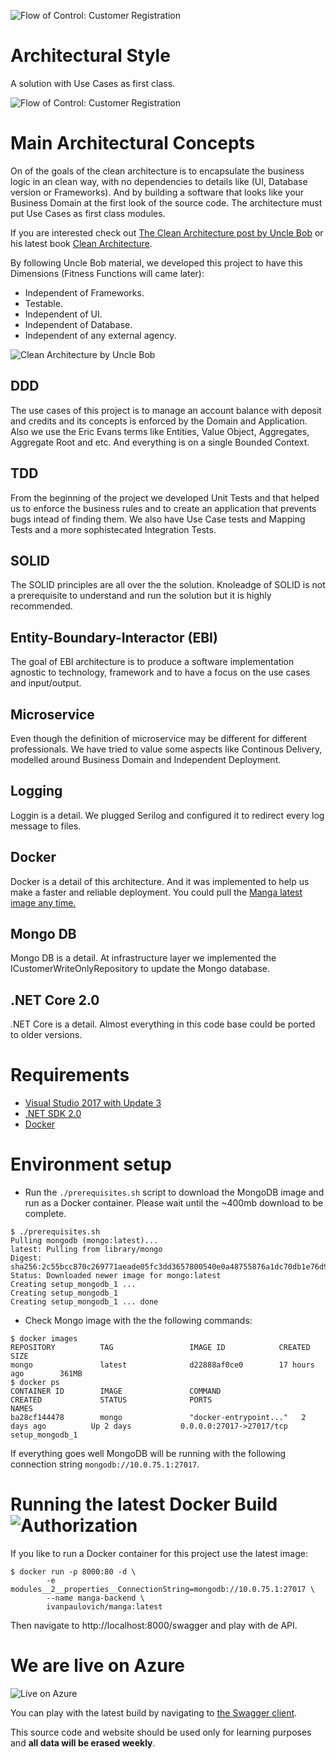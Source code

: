 ![Flow of Control: Customer Registration](https://github.com/ivanpaulovich/manga/blob/master/logo.png)

# Architectural Style
A solution with Use Cases as first class.

![Flow of Control: Customer Registration](https://github.com/ivanpaulovich/manga/blob/master/Flow-Of-Control.png)

# Main Architectural Concepts
On of the goals of the clean architecture is to encapsulate the business logic in an clean way, with no dependencies to details like (UI, Database version or Frameworks). And by building a software that looks like your Business Domain at the first look of the source code. The architecture must put Use Cases as first class modules.

If you are interested check out [The Clean Architecture post by Uncle Bob](https://8thlight.com/blog/uncle-bob/2012/08/13/the-clean-architecture.html) or his latest book [Clean Architecture](https://www.amazon.com/Clean-Architecture-Craftsmans-Software-Structure/dp/0134494164/ref=sr_1_1?ie=UTF8&qid=1518796865&sr=8-1&keywords=clean+architecture).

By following Uncle Bob material, we developed this project to have this Dimensions (Fitness Functions will came later):

* Independent of Frameworks.
* Testable. 
* Independent of UI. 
* Independent of Database. 
* Independent of any external agency.

![Clean Architecture by Uncle Bob](https://github.com/ivanpaulovich/manga/blob/master/CleanArchitecture-Uncle-Bob.jpg)

## DDD
The use cases of this project is to manage an account balance with deposit and credits and its concepts is enforced by the Domain and Application. Also we use the Eric Evans terms like Entities, Value Object, Aggregates, Aggregate Root and etc. And everything is on a single Bounded Context.

## TDD
From the beginning of the project we developed Unit Tests and that helped us to enforce the business rules and to create an application that prevents bugs intead of finding them. We also have Use Case tests and Mapping Tests and a more sophistecated Integration Tests. 

## SOLID
The SOLID principles are all over the the solution. Knoleadge of SOLID is not a prerequisite to understand and run the solution but it is highly recommended.

## Entity-Boundary-Interactor (EBI)
The goal of EBI architecture is to produce a software implementation agnostic to technology, framework and to have a focus on the use cases and input/output. 

## Microservice
Even though the definition of microservice may be different for different professionals. We have tried to value some aspects like Continous Delivery, modelled around Business Domain and Independent Deployment.

## Logging
Loggin is a detail. We plugged Serilog and configured it to redirect every log message to files.

## Docker
Docker is a detail of this architecture. And it was implemented to help us make a faster and reliable deployment. You could pull the [Manga latest image any time.](https://hub.docker.com/r/ivanpaulovich/manga/)

## Mongo DB
Mongo DB is a detail. At infrastructure layer we implemented the ICustomerWriteOnlyRepository to update the Mongo database.

## .NET Core 2.0
.NET Core is a detail. Almost everything in this code base could be ported to older versions.

# Requirements
* [Visual Studio 2017 with Update 3](https://www.visualstudio.com/en-us/news/releasenotes/vs2017-relnotes)
* [.NET SDK 2.0](https://www.microsoft.com/net/download/core)
* [Docker](https://docs.docker.com/docker-for-windows/install/)

# Environment setup

* Run the `./prerequisites.sh` script to download the MongoDB image and run as a Docker container. 
Please wait until the ~400mb download to be complete.

```
$ ./prerequisites.sh
Pulling mongodb (mongo:latest)...
latest: Pulling from library/mongo
Digest: sha256:2c55bcc870c269771aeade05fc3dd3657800540e0a48755876a1dc70db1e76d9
Status: Downloaded newer image for mongo:latest
Creating setup_mongodb_1 ...
Creating setup_mongodb_1
Creating setup_mongodb_1 ... done
```
* Check Mongo image with the the following commands:

```
$ docker images
REPOSITORY          TAG                 IMAGE ID            CREATED             SIZE
mongo               latest              d22888af0ce0        17 hours ago        361MB
$ docker ps
CONTAINER ID        IMAGE               COMMAND                  CREATED             STATUS              PORTS                                            NAMES
ba28cf144478        mongo               "docker-entrypoint..."   2 days ago          Up 2 days           0.0.0.0:27017->27017/tcp                         setup_mongodb_1
```

If everything goes well MongoDB will be running with the following connection string `mongodb://10.0.75.1:27017`.

# Running the latest Docker Build ![Authorization](https://dockerbuildbadges.quelltext.eu/status.svg?organization=ivanpaulovich&repository=manga)

If you like to run a Docker container for this project use the latest image:

```
$ docker run -p 8000:80 -d \
		-e modules__2__properties__ConnectionString=mongodb://10.0.75.1:27017 \
		--name manga-backend \
		ivanpaulovich/manga:latest
```
Then navigate to http://localhost:8000/swagger and play with de API.

# We are live on Azure

![Live on Azure](https://github.com/ivanpaulovich/manga/blob/master/Swagger.png)

You can play with the latest build by navigating to [the Swagger client](http://grape.westus2.cloudapp.azure.com:8800/swagger "Manga Swagger").

This source code and website should be used only for learning purposes and **all data will be erased weekly**.
